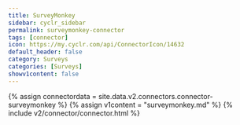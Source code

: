 ```yaml
---
title: SurveyMonkey
sidebar: cyclr_sidebar
permalink: surveymonkey-connector
tags: [connector]
icon: https://my.cyclr.com/api/ConnectorIcon/14632
default_header: false
category: Surveys
categories: [Surveys]
showv1content: false
---
```

{% assign connectordata = site.data.v2.connectors.connector-surveymonkey %}
{% assign v1content = "surveymonkey.md" %}
{% include v2/connector/connector.html %}	